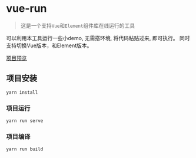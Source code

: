 # vue-run

> 这是一个支持`Vue`和`Element`组件库在线运行的工具

可以利用本工具运行一些小demo, 无需搭环境, 将代码粘贴过来, 即可执行。
同时支持切换Vue版本，和Element版本。

[项目预览](https://run.fzliang.cn) 

## 项目安装
```
yarn install
```

### 项目运行
```
yarn run serve
```

### 项目编译
```
yarn run build
```

